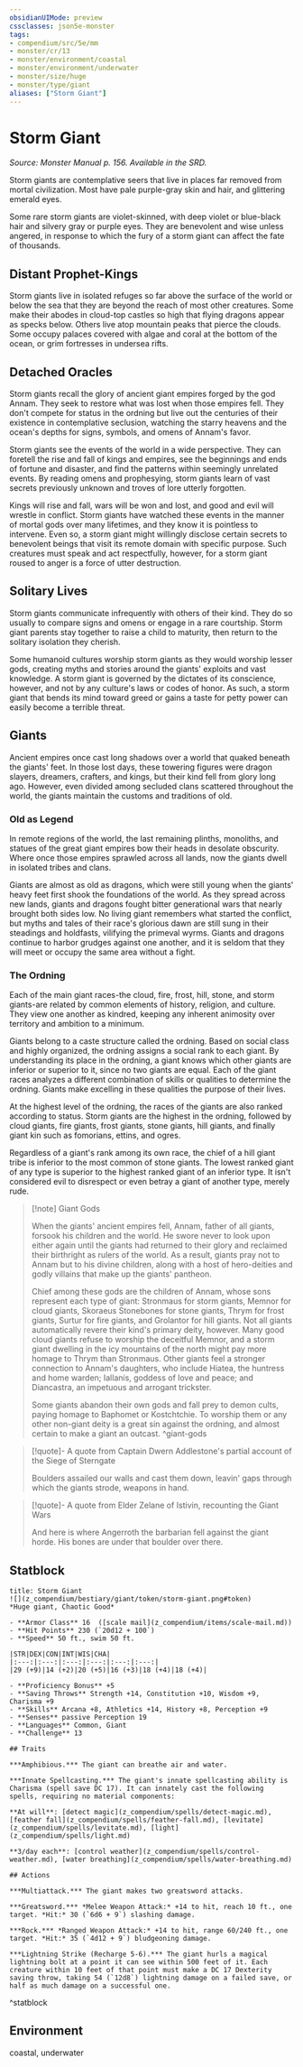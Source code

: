 ```yaml
---
obsidianUIMode: preview
cssclasses: json5e-monster
tags:
- compendium/src/5e/mm
- monster/cr/13
- monster/environment/coastal
- monster/environment/underwater
- monster/size/huge
- monster/type/giant
aliases: ["Storm Giant"]
---
```

# Storm Giant
*Source: Monster Manual p. 156. Available in the SRD.*  

Storm giants are contemplative seers that live in places far removed from mortal civilization. Most have pale purple-gray skin and hair, and glittering emerald eyes.

Some rare storm giants are violet-skinned, with deep violet or blue-black hair and silvery gray or purple eyes. They are benevolent and wise unless angered, in response to which the fury of a storm giant can affect the fate of thousands.

## Distant Prophet-Kings

Storm giants live in isolated refuges so far above the surface of the world or below the sea that they are beyond the reach of most other creatures. Some make their abodes in cloud-top castles so high that flying dragons appear as specks below. Others live atop mountain peaks that pierce the clouds. Some occupy palaces covered with algae and coral at the bottom of the ocean, or grim fortresses in undersea rifts.

## Detached Oracles

Storm giants recall the glory of ancient giant empires forged by the god Annam. They seek to restore what was lost when those empires fell. They don't compete for status in the ordning but live out the centuries of their existence in contemplative seclusion, watching the starry heavens and the ocean's depths for signs, symbols, and omens of Annam's favor.

Storm giants see the events of the world in a wide perspective. They can foretell the rise and fall of kings and empires, see the beginnings and ends of fortune and disaster, and find the patterns within seemingly unrelated events. By reading omens and prophesying, storm giants learn of vast secrets previously unknown and troves of lore utterly forgotten.

Kings will rise and fall, wars will be won and lost, and good and evil will wrestle in conflict. Storm giants have watched these events in the manner of mortal gods over many lifetimes, and they know it is pointless to intervene. Even so, a storm giant might willingly disclose certain secrets to benevolent beings that visit its remote domain with specific purpose. Such creatures must speak and act respectfully, however, for a storm giant roused to anger is a force of utter destruction.

## Solitary Lives

Storm giants communicate infrequently with others of their kind. They do so usually to compare signs and omens or engage in a rare courtship. Storm giant parents stay together to raise a child to maturity, then return to the solitary isolation they cherish.

Some humanoid cultures worship storm giants as they would worship lesser gods, creating myths and stories around the giants' exploits and vast knowledge. A storm giant is governed by the dictates of its conscience, however, and not by any culture's laws or codes of honor. As such, a storm giant that bends its mind toward greed or gains a taste for petty power can easily become a terrible threat.

## Giants

Ancient empires once cast long shadows over a world that quaked beneath the giants' feet. In those lost days, these towering figures were dragon slayers, dreamers, crafters, and kings, but their kind fell from glory long ago. However, even divided among secluded clans scattered throughout the world, the giants maintain the customs and traditions of old.

### Old as Legend

In remote regions of the world, the last remaining plinths, monoliths, and statues of the great giant empires bow their heads in desolate obscurity. Where once those empires sprawled across all lands, now the giants dwell in isolated tribes and clans.

Giants are almost as old as dragons, which were still young when the giants' heavy feet first shook the foundations of the world. As they spread across new lands, giants and dragons fought bitter generational wars that nearly brought both sides low. No living giant remembers what started the conflict, but myths and tales of their race's glorious dawn are still sung in their steadings and holdfasts, vilifying the primeval wyrms. Giants and dragons continue to harbor grudges against one another, and it is seldom that they will meet or occupy the same area without a fight.

### The Ordning

Each of the main giant races-the cloud, fire, frost, hill, stone, and storm giants-are related by common elements of history, religion, and culture. They view one another as kindred, keeping any inherent animosity over territory and ambition to a minimum.

Giants belong to a caste structure called the ordning. Based on social class and highly organized, the ordning assigns a social rank to each giant. By understanding its place in the ordning, a giant knows which other giants are inferior or superior to it, since no two giants are equal. Each of the giant races analyzes a different combination of skills or qualities to determine the ordning. Giants make excelling in these qualities the purpose of their lives.

At the highest level of the ordning, the races of the giants are also ranked according to status. Storm giants are the highest in the ordning, followed by cloud giants, fire giants, frost giants, stone giants, hill giants, and finally giant kin such as fomorians, ettins, and ogres.

Regardless of a giant's rank among its own race, the chief of a hill giant tribe is inferior to the most common of stone giants. The lowest ranked giant of any type is superior to the highest ranked giant of an inferior type. It isn't considered evil to disrespect or even betray a giant of another type, merely rude.

> [!note] Giant Gods
> 
> When the giants' ancient empires fell, Annam, father of all giants, forsook his children and the world. He swore never to look upon either again until the giants had returned to their glory and reclaimed their birthright as rulers of the world. As a result, giants pray not to Annam but to his divine children, along with a host of hero-deities and godly villains that make up the giants' pantheon.
> 
> Chief among these gods are the children of Annam, whose sons represent each type of giant: Stronmaus for storm giants, Memnor for cloud giants, Skoraeus Stonebones for stone giants, Thrym for frost giants, Surtur for fire giants, and Grolantor for hill giants. Not all giants automatically revere their kind's primary deity, however. Many good cloud giants refuse to worship the deceitful Memnor, and a storm giant dwelling in the icy mountains of the north might pay more homage to Thrym than Stronmaus. Other giants feel a stronger connection to Annam's daughters, who include Hiatea, the huntress and home warden; Iallanis, goddess of love and peace; and Diancastra, an impetuous and arrogant trickster.
> 
> Some giants abandon their own gods and fall prey to demon cults, paying homage to Baphomet or Kostchtchie. To worship them or any other non-giant deity is a great sin against the ordning, and almost certain to make a giant an outcast.
^giant-gods

> [!quote]- A quote from Captain Dwern Addlestone's partial account of the Siege of Sterngate  
> 
> Boulders assailed our walls and cast them down, leavin' gaps through which the giants strode, weapons in hand.

> [!quote]- A quote from Elder Zelane of Istivin, recounting the Giant Wars  
> 
> And here is where Angerroth the barbarian fell against the giant horde. His bones are under that boulder over there.


## Statblock

```ad-statblock
title: Storm Giant
![](z_compendium/bestiary/giant/token/storm-giant.png#token)
*Huge giant, Chaotic Good*

- **Armor Class** 16  ([scale mail](z_compendium/items/scale-mail.md))
- **Hit Points** 230 (`20d12 + 100`)
- **Speed** 50 ft., swim 50 ft.

|STR|DEX|CON|INT|WIS|CHA|
|:---:|:---:|:---:|:---:|:---:|:---:|
|29 (+9)|14 (+2)|20 (+5)|16 (+3)|18 (+4)|18 (+4)|

- **Proficiency Bonus** +5
- **Saving Throws** Strength +14, Constitution +10, Wisdom +9, Charisma +9
- **Skills** Arcana +8, Athletics +14, History +8, Perception +9
- **Senses** passive Perception 19
- **Languages** Common, Giant
- **Challenge** 13

## Traits

***Amphibious.*** The giant can breathe air and water.

***Innate Spellcasting.*** The giant's innate spellcasting ability is Charisma (spell save DC 17). It can innately cast the following spells, requiring no material components:

**At will**: [detect magic](z_compendium/spells/detect-magic.md), [feather fall](z_compendium/spells/feather-fall.md), [levitate](z_compendium/spells/levitate.md), [light](z_compendium/spells/light.md)

**3/day each**: [control weather](z_compendium/spells/control-weather.md), [water breathing](z_compendium/spells/water-breathing.md)

## Actions

***Multiattack.*** The giant makes two greatsword attacks.

***Greatsword.*** *Melee Weapon Attack:* +14 to hit, reach 10 ft., one target. *Hit:* 30 (`6d6 + 9`) slashing damage.

***Rock.*** *Ranged Weapon Attack:* +14 to hit, range 60/240 ft., one target. *Hit:* 35 (`4d12 + 9`) bludgeoning damage.

***Lightning Strike (Recharge 5-6).*** The giant hurls a magical lightning bolt at a point it can see within 500 feet of it. Each creature within 10 feet of that point must make a DC 17 Dexterity saving throw, taking 54 (`12d8`) lightning damage on a failed save, or half as much damage on a successful one.
```
^statblock

## Environment

coastal, underwater
